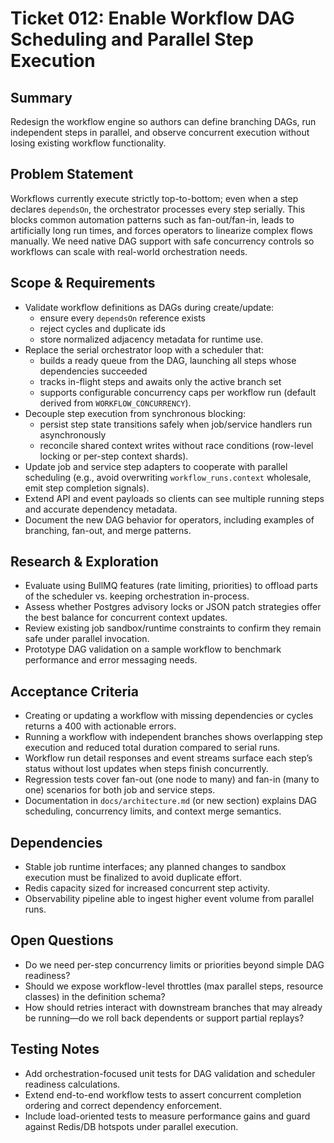 # Ticket 012: Enable Workflow DAG Scheduling and Parallel Step Execution

## Summary
Redesign the workflow engine so authors can define branching DAGs, run independent steps in parallel, and observe concurrent execution without losing existing workflow functionality.

## Problem Statement
Workflows currently execute strictly top-to-bottom; even when a step declares `dependsOn`, the orchestrator processes every step serially. This blocks common automation patterns such as fan-out/fan-in, leads to artificially long run times, and forces operators to linearize complex flows manually. We need native DAG support with safe concurrency controls so workflows can scale with real-world orchestration needs.

## Scope & Requirements
- Validate workflow definitions as DAGs during create/update:
  - ensure every `dependsOn` reference exists
  - reject cycles and duplicate ids
  - store normalized adjacency metadata for runtime use.
- Replace the serial orchestrator loop with a scheduler that:
  - builds a ready queue from the DAG, launching all steps whose dependencies succeeded
  - tracks in-flight steps and awaits only the active branch set
  - supports configurable concurrency caps per workflow run (default derived from `WORKFLOW_CONCURRENCY`).
- Decouple step execution from synchronous blocking:
  - persist step state transitions safely when job/service handlers run asynchronously
  - reconcile shared context writes without race conditions (row-level locking or per-step context shards).
- Update job and service step adapters to cooperate with parallel scheduling (e.g., avoid overwriting `workflow_runs.context` wholesale, emit step completion signals).
- Extend API and event payloads so clients can see multiple running steps and accurate dependency metadata.
- Document the new DAG behavior for operators, including examples of branching, fan-out, and merge patterns.

## Research & Exploration
- Evaluate using BullMQ features (rate limiting, priorities) to offload parts of the scheduler vs. keeping orchestration in-process.
- Assess whether Postgres advisory locks or JSON patch strategies offer the best balance for concurrent context updates.
- Review existing job sandbox/runtime constraints to confirm they remain safe under parallel invocation.
- Prototype DAG validation on a sample workflow to benchmark performance and error messaging needs.

## Acceptance Criteria
- Creating or updating a workflow with missing dependencies or cycles returns a 400 with actionable errors.
- Running a workflow with independent branches shows overlapping step execution and reduced total duration compared to serial runs.
- Workflow run detail responses and event streams surface each step’s status without lost updates when steps finish concurrently.
- Regression tests cover fan-out (one node to many) and fan-in (many to one) scenarios for both job and service steps.
- Documentation in `docs/architecture.md` (or new section) explains DAG scheduling, concurrency limits, and context merge semantics.

## Dependencies
- Stable job runtime interfaces; any planned changes to sandbox execution must be finalized to avoid duplicate effort.
- Redis capacity sized for increased concurrent step activity.
- Observability pipeline able to ingest higher event volume from parallel runs.

## Open Questions
- Do we need per-step concurrency limits or priorities beyond simple DAG readiness?
- Should we expose workflow-level throttles (max parallel steps, resource classes) in the definition schema?
- How should retries interact with downstream branches that may already be running—do we roll back dependents or support partial replays?

## Testing Notes
- Add orchestration-focused unit tests for DAG validation and scheduler readiness calculations.
- Extend end-to-end workflow tests to assert concurrent completion ordering and correct dependency enforcement.
- Include load-oriented tests to measure performance gains and guard against Redis/DB hotspots under parallel execution.

